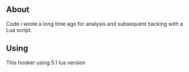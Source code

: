## About
Code i wrote a long time ago for analysis and subsequent hacking with a Lua script.

## Using
This hooker using 5.1 lua version
